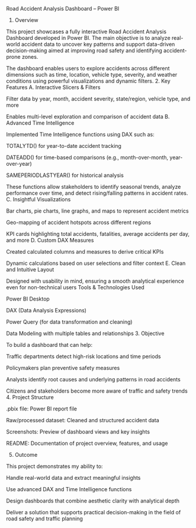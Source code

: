  Road Accident Analysis Dashboard – Power BI

1. Overview

This project showcases a fully interactive Road Accident Analysis Dashboard developed in Power BI. The main objective is to analyze real-world accident data to uncover key patterns and support data-driven decision-making aimed at improving road safety and identifying accident-prone zones.

The dashboard enables users to explore accidents across different dimensions such as time, location, vehicle type, severity, and weather conditions using powerful visualizations and dynamic filters.
2. Key Features
A. Interactive Slicers & Filters

Filter data by year, month, accident severity, state/region, vehicle type, and more

Enables multi-level exploration and comparison of accident data
B. Advanced Time Intelligence

Implemented Time Intelligence functions using DAX such as:

TOTALYTD() for year-to-date accident tracking

DATEADD() for time-based comparisons (e.g., month-over-month, year-over-year)

SAMEPERIODLASTYEAR() for historical analysis


These functions allow stakeholders to identify seasonal trends, analyze performance over time, and detect rising/falling patterns in accident rates.
C. Insightful Visualizations

Bar charts, pie charts, line graphs, and maps to represent accident metrics

Geo-mapping of accident hotspots across different regions

KPI cards highlighting total accidents, fatalities, average accidents per day, and more
D. Custom DAX Measures

Created calculated columns and measures to derive critical KPIs

Dynamic calculations based on user selections and filter context
E. Clean and Intuitive Layout

Designed with usability in mind, ensuring a smooth analytical experience even for non-technical users
 Tools & Technologies Used

Power BI Desktop

DAX (Data Analysis Expressions)

Power Query (for data transformation and cleaning)

Data Modeling with multiple tables and relationships
3. Objective

To build a dashboard that can help:

Traffic departments detect high-risk locations and time periods

Policymakers plan preventive safety measures

Analysts identify root causes and underlying patterns in road accidents

Citizens and stakeholders become more aware of traffic and safety trends
4. Project Structure

.pbix file: Power BI report file

Raw/processed dataset: Cleaned and structured accident data

Screenshots: Preview of dashboard views and key insights

README: Documentation of project overview, features, and usage

5. Outcome

This project demonstrates my ability to:

Handle real-world data and extract meaningful insights

Use advanced DAX and Time Intelligence functions

Design dashboards that combine aesthetic clarity with analytical depth

Deliver a solution that supports practical decision-making in the field of road safety and traffic planning

